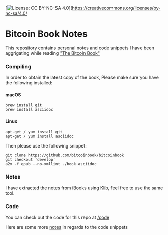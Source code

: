 [![License: CC BY-NC-SA 4.0](https://img.shields.io/badge/License-CC%20BY--NC--SA%204.0-lightgrey.svg)](https://creativecommons.org/licenses/by-nc-sa/4.0/

# Bitcoin Book Notes
This repository contains personal notes and code snippets I have been aggrigating while reading ["The Bitcoin Book"](http://github.com/bitcoinbook/bitcoinbook)
### Compiling

In order to obtain the latest copy of the book,
Please make sure you have the following installed:

#### macOS
```
brew install git
brew install asciidoc
```
#### Linux
```
apt-get / yum install git
apt-get / yum install asciidoc
```

Then please use the following snippet:
```
git clone https://github.com/bitcoinbook/bitcoinbook
git checkout 'develop'
a2x -f epub --no-xmllint ./book.asciidoc
```
### Notes

I have extracted the notes from iBooks using [Klib](<http://klib.me>), feel free to use the same tool.
### Code

You can check out the code for this repo at [/code](/code/)

Here are some more [notes](/code/README.md) in regards to the code snippets